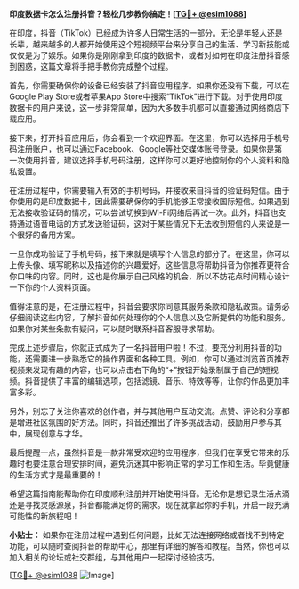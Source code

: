 **印度数据卡怎么注册抖音？轻松几步教你搞定！[[TG💪+ @esim1088](https://t.me/s/esim1088)]**

在印度，抖音（TikTok）已经成为许多人日常生活的一部分。无论是年轻人还是长辈，越来越多的人都开始使用这个短视频平台来分享自己的生活、学习新技能或仅仅是为了娱乐。如果你是刚刚拿到印度的数据卡，或者对如何在印度注册抖音感到困惑，这篇文章将手把手教你完成整个过程。

首先，你需要确保你的设备已经安装了抖音应用程序。如果你还没有下载，可以在Google Play Store或者苹果App Store中搜索“TikTok”进行下载。对于使用印度数据卡的用户来说，这一步非常简单，因为大多数手机都可以直接通过网络商店下载应用。

接下来，打开抖音应用后，你会看到一个欢迎界面。在这里，你可以选择用手机号码注册账户，也可以通过Facebook、Google等社交媒体账号登录。如果你是第一次使用抖音，建议选择手机号码注册，这样你可以更好地控制你的个人资料和隐私设置。

在注册过程中，你需要输入有效的手机号码，并接收来自抖音的验证码短信。由于你使用的是印度数据卡，因此需要确保你的手机能够正常接收国际短信。如果遇到无法接收验证码的情况，可以尝试切换到Wi-Fi网络后再试一次。此外，抖音也支持通过语音电话的方式发送验证码，这对于某些情况下无法收到短信的人来说是一个很好的备用方案。

一旦你成功验证了手机号码，接下来就是填写个人信息的部分了。在这里，你可以上传头像、填写昵称以及描述你的兴趣爱好。这些信息将帮助抖音为你推荐更符合你口味的内容。同时，这也是你展示自己风格的机会，所以不妨花点时间精心设计一下你的个人资料页面。

值得注意的是，在注册过程中，抖音会要求你同意其服务条款和隐私政策。请务必仔细阅读这些内容，了解抖音如何处理你的个人信息以及它所提供的功能和服务。如果你对某些条款有疑问，可以随时联系抖音客服寻求帮助。

完成上述步骤后，你就正式成为了一名抖音用户啦！不过，要充分利用抖音的功能，还需要进一步熟悉它的操作界面和各种工具。例如，你可以通过浏览首页推荐视频来发现有趣的内容，也可以点击右下角的“+”按钮开始录制属于自己的短视频。抖音提供了丰富的编辑选项，包括滤镜、音乐、特效等等，让你的作品更加丰富多彩。

另外，别忘了关注你喜欢的创作者，并与其他用户互动交流。点赞、评论和分享都是增进社区氛围的好方法。同时，抖音还推出了许多挑战活动，鼓励用户参与其中，展现创意与才华。

最后提醒一点，虽然抖音是一款非常受欢迎的应用程序，但我们在享受它带来的乐趣时也要注意合理安排时间，避免沉迷其中影响正常的学习工作和生活。毕竟健康的生活方式才是最重要的！

希望这篇指南能帮助你在印度顺利注册并开始使用抖音。无论你是想记录生活点滴还是寻找灵感源泉，抖音都能满足你的需求。现在就拿起你的手机，开启一段充满可能性的新旅程吧！

**小贴士：** 如果你在注册过程中遇到任何问题，比如无法连接网络或者找不到特定功能，可以随时查阅抖音的帮助中心，那里有详细的解答和教程。当然，你也可以加入相关的论坛或社交群组，与其他用户一起探讨经验技巧。

[[TG💪+ @esim1088](https://t.me/s/esim1088) ![Image](https://i.postimg.cc/4NQfJmqS/Snipaste-2025-05-13-00-14-12.png)]